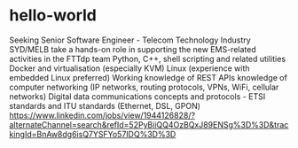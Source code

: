 # hello-world
Seeking Senior Software Engineer - Telecom Technology Industry SYD/MELB
take a hands-on role in supporting the new EMS-related activities in the FTTdp team
Python, C++, shell scripting and related utilities
Docker and virtualisation (especially KVM)
Linux (experience with embedded Linux preferred)
Working knowledge of REST APIs 
knowledge of computer networking (IP networks, routing protocols, VPNs, WiFi, cellular networks)
Digital data communications concepts and protocols - ETSI standards and ITU standards (Ethernet, DSL, GPON)
https://www.linkedin.com/jobs/view/1944126828/?alternateChannel=search&refId=52PyBiiQQ4OzBQxJ89ENSg%3D%3D&trackingId=BnAw8dg6isQ7YSFYo57IDQ%3D%3D
